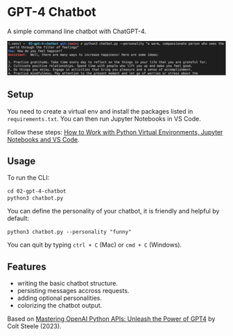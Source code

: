 # GPT-4 Chatbot

A simple command line chatbot with ChatGPT-4.

<p align="center">
    <img src="screenshot.png">
</p>

## Setup

You need to create a virtual env and install the packages listed in `requirements.txt`. You can then run Jupyter Notebooks in VS Code.

Follow these steps: [How to Work with Python Virtual Environments, Jupyter Notebooks and VS Code](https://python.plainenglish.io/how-to-work-with-python-virtual-environments-jupyter-notebooks-and-vs-code-536fac3d93a1).

## Usage

To run the CLI:

```
cd 02-gpt-4-chatbot
python3 chatbot.py
```

You can define the personality of your chatbot, it is friendly and helpful by default:

```
python3 chatbot.py --personality "funny"
```

You can quit by typing `ctrl + C` (Mac) or `cmd + C` (Windows).

## Features

- writing the basic chatbot structure.
- persisting messages accross requests.
- adding optional personalities.
- colorizing the chatbot output.

Based on [Mastering OpenAI Python APIs: Unleash the Power of GPT4](https://www.udemy.com/course/mastering-openai/) by Colt Steele (2023).

```

```
